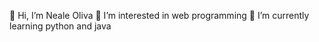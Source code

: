 👋 Hi, I’m Neale Oliva
👀 I’m interested in web programming
🌱 I’m currently learning python and java

<!--
**2020009-CPE/2020009-CPE** is a ✨ _special_ ✨ repository because its `README.md` (this file) appears on your GitHub profile.



-->
